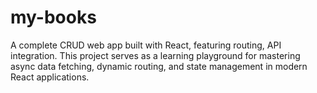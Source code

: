 # my-books
A complete CRUD web app built with React, featuring routing, API integration. This project serves as a learning playground for mastering async data fetching, dynamic routing, and state management in modern React applications.
